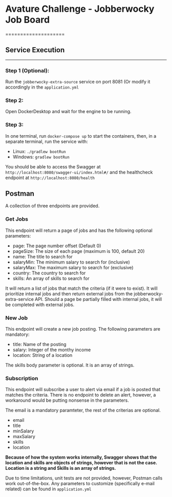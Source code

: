 # Avature Challenge - Jobberwocky Job Board
====================

## Service Execution
--------------------------------

### Step 1 (Optional):
Run the `jobberwocky-extra-source` service on port 8081 (Or modify it accordingly in the `application.yml`

### Step 2:
Open DockerDesktop and wait for the engine to be running.

### Step 3:
In one terminal, run `docker-compose up` to start the containers, then, in a separate terminal, run the service with:
- Linux: `./gradlew bootRun`
- Windows: `gradlew bootRun`

You should be able to access the Swagger at `http://localhost:8080/swagger-ui/index.html#/` and the healthcheck endpoint at `http://localhost:8080/health`

## Postman
A collection of three endpoints are provided. 

### Get Jobs

This endpoint will return a page of jobs and has the following optional parameters:
- page: The page number offset (Default 0)
- pageSize: The size of each page (maximum is 100, default 20)
- name: The title to search for
- salaryMin: The minimum salary to search for (inclusive)
- salaryMax: The maximum salary to search for (exclusive)
- country: The country to search for
- skills: An array of skills to search for

It will return a list of jobs that match the criteria (if it were to exist). It will prioritize internal jobs and then return external jobs from the jobberwocky-extra-service API. Should a page be partially filled with internal jobs, it will be completed with external jobs.

### New Job

This endpoint will create a new job posting. The following parameters are mandatory:
- title: Name of the posting
- salary: Integer of the monthy income
- location: String of a location

The skills body parameter is optional. It is an array of strings.

### Subscription

This endpoint will subscribe a user to alert via email if a job is posted that matches the criteria. There is no endpoint to delete an alert, however, a workaround would be putting nonsense in the parameters.

The email is a mandatory paramteter, the rest of the criterias are optional.
- email
- title
- minSalary
- maxSalary
- skills
- location

**Because of how the system works internally, Swagger shows that the location and skills are objects of strings, however that is not the case. Location is a string and Skills is an array of strings.**

Due to time limitations, unit tests are not provided, however, Postman calls work out-of-the-box.
Any parameters to customize (specifically e-mail related) can be found in `application.yml`